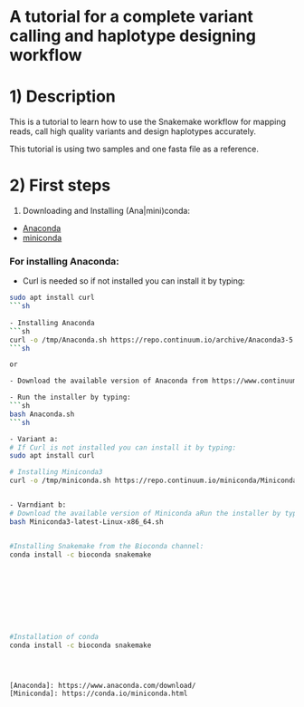 # A tutorial for a complete variant calling and haplotype designing workflow


# 1) Description

This is a tutorial to learn how to use the Snakemake workflow for mapping reads, call high quality variants and design haplotypes accurately. 

This tutorial is using two samples and one fasta file as a reference.

# 2) First steps

1. Downloading and Installing (Ana|mini)conda:
- [Anaconda](https://www.continuum.io/downloads)
- [miniconda](http://conda.pydata.org/miniconda.html)

### For installing Anaconda:

- Curl is needed so if not installed you can install it by typing:
```sh
sudo apt install curl	
```sh
	
- Installing Anaconda
```sh
curl -o /tmp/Anaconda.sh https://repo.continuum.io/archive/Anaconda3-5.1.0-Linux-x86_64.sh && bash /tmp/Anaconda.sh
```sh

or

- Download the available version of Anaconda from https://www.continuum.io/downloads

- Run the installer by typing:
```sh
bash Anaconda.sh
```sh

- Variant a: 
# If Curl is not installed you can install it by typing:
sudo apt install curl	

# Installing Miniconda3
curl -o /tmp/miniconda.sh https://repo.continuum.io/miniconda/Miniconda3-latest-Linux-x86_64.sh && bash /tmp/miniconda.sh


- Varndiant b:
# Download the available version of Miniconda aRun the installer by typing:
bash Miniconda3-latest-Linux-x86_64.sh


#Installing Snakemake from the Bioconda channel:
conda install -c bioconda snakemake

	
 
	

	
	


#Installation of conda
conda install -c bioconda snakemake




[Anaconda]: https://www.anaconda.com/download/
[Miniconda]: https://conda.io/miniconda.html
